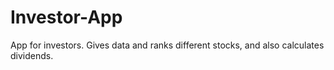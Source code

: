 # Investor-App
App for investors. Gives data and ranks different stocks, and also calculates dividends.
